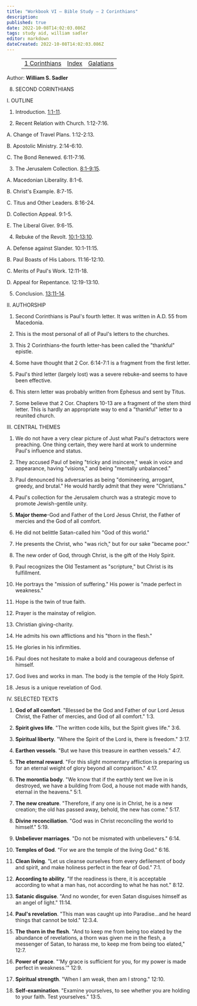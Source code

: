 ```yaml
---
title: "Workbook VI — Bible Study — 2 Corinthians"
description: 
published: true
date: 2022-10-08T14:02:03.086Z
tags: study aid, william sadler
editor: markdown
dateCreated: 2022-10-08T14:02:03.086Z
---
```


<figure class="table chapter-navigator">
	<table>
		<tbody>
		<tr>
			<td><a href="/en/article/William_S_Sadler/Workbook_6_Bible_Study/Study_2_">1 Corinthians</a></td>
			<td><a href="/en/article/William_S_Sadler/Workbook_6_Bible_Study/Index">Index</a></td>
			<td><a href="/en/article/William_S_Sadler/Workbook_6_Bible_Study/Study_2_">Galatians</a></td>
		</tr>
		</tbody>
	</table>
</figure>

Author: **William S. Sadler**


8. SECOND CORINTHIANS

I. OUTLINE

1. Introduction. [1:1-11](/en/Bible/2_Corinthians/1#v1).

2. Recent Relation with Church. 1:12-7:16.

A. Change of Travel Plans. 1:12-2:13.

B. Apostolic Ministry. 2:14-6:10.

C. The Bond Renewed. 6:11-7:16.

3. The Jerusalem Collection. [8:1-9:15](/en/Bible/2_Corinthians/8#v1).

A. Macedonian Liberality. 8:1-6.

B. Christ's Example. 8:7-15.

C. Titus and Other Leaders. 8:16-24.

D. Collection Appeal. 9:1-5.

E. The Liberal Giver. 9:6-15.

4. Rebuke of the Revolt. [10:1-13:10](/en/Bible/2_Corinthians/10#v1).

A. Defense against Slander. 10:1-11:15.

B. Paul Boasts of His Labors. 11:16-12:10.

C. Merits of Paul's Work. 12:11-18.

D. Appeal for Repentance. 12:19-13:10.

5. Conclusion. [13:11-14](/en/Bible/2_Corinthians/13#v11).

II. AUTHORSHIP

1. Second Corinthians is Paul's fourth letter. It was written in A.D. 55 from Macedonia.

2. This is the most personal of all of Paul's letters to the churches.

3. This 2 Corinthians-the fourth letter-has been called the "thankful" epistle.

4. Some have thought that 2 Cor. 6:14-7:1 is a fragment from the first letter.

5. Paul's third letter (largely lost) was a severe rebuke-and seems to have been effective.

6. This stern letter was probably written from Ephesus and sent by Titus.

7. Some believe that 2 Cor. Chapters 10-13 are a fragment of the stem third letter. This is hardly an appropriate way to end a "thankful" letter to a reunited church.

III. CENTRAL THEMES

1. We do not have a very clear picture of Just what Paul's detractors were preaching. One thing certain, they were hard at work to undermine Paul's influence and status.

2. They accused Paul of being "tricky and insincere," weak in voice and appearance, having "visions," and being "mentally unbalanced."

3. Paul denounced his adversaries as being "domineering, arrogant, greedy, and brutal." He would hardly admit that they were "Christians."

4. Paul's collection for the Jerusalem church was a strategic move to promote Jewish-gentile unity.

5. **Major theme**\-God and Father of the Lord Jesus Christ, the Father of mercies and the God of all comfort.

6. He did not belittle Satan-called him "God of this world."

7. He presents the Christ, who "was rich," but for our sake "became poor."

8. The new order of God, through Christ, is the gift of the Holy Spirit.

9. Paul recognizes the Old Testament as "scripture," but Christ is its fulfillment.

10. He portrays the "mission of suffering." His power is "made perfect in weakness."

11. Hope is the twin of true faith.

12. Prayer is the mainstay of religion.

13. Christian giving-charity.

14. He admits his own afflictions and his "thorn in the flesh."

15. He glories in his infirmities.

16. Paul does not hesitate to make a bold and courageous defense of himself.

17. God lives and works in man. The body is the temple of the Holy Spirit.

18. Jesus is a unique revelation of God.

IV. SELECTED TEXTS

1. **God of all comfort**. "Blessed be the God and Father of our Lord Jesus Christ, the Father of mercies, and God of all comfort." 1:3.

2. **Spirit gives life**. "The written code kills, but the Spirit gives life." 3:6.

3. **Spiritual liberty**. "Where the Spirit of the Lord is, there is freedom." 3:17.

4. **Earthen vessels**. "But we have this treasure in earthen vessels." 4:7.

5. **The eternal reward**. "For this slight momentary affliction is preparing us for an eternal weight of glory beyond all comparison." 4:17.

6. **The morontia body**. "We know that if the earthly tent we live in is destroyed, we have a building from God, a house not made with hands, eternal in the heavens." 5:1.

7. **The new creature**. "Therefore, if any one is in Christ, he is a new creation; the old has passed away, behold, the new has come." 5:17.

8. **Divine reconciliation**. "God was in Christ reconciling the world to himself." 5:19.

9. **Unbeliever marriages**. "Do not be mismated with unbelievers." 6:14.

10. **Temples of God**. "For we are the temple of the living God." 6:16.

11. **Clean living**. "Let us cleanse ourselves from every defilement of body and spirit, and make holiness perfect in the fear of God." 7:1.

12. **According to ability**. "If the readiness is there, it is acceptable according to what a man has, not according to what he has not." 8:12.

13. **Satanic disguise**. "And no wonder, for even Satan disguises himself as an angel of light." 11:14.

14. **Paul's revelation**. "This man was caught up into Paradise...and he heard things that cannot be told." 12:3.4.

15. **The thorn in the flesh**. "And to keep me from being too elated by the abundance of revelations, a thorn was given me in the flesh, a messenger of Satan, to harass me, to keep me from being too elated," 12:7.

16. **Power of grace**. "'My grace is sufficient for you, for my power is made perfect in weakness.'" 12:9.

17. **Spiritual strength**. "When I am weak, then am I strong." 12:10.

18. **Self-examination**. "Examine yourselves, to see whether you are holding to your faith. Test yourselves." 13:5.


<br>

